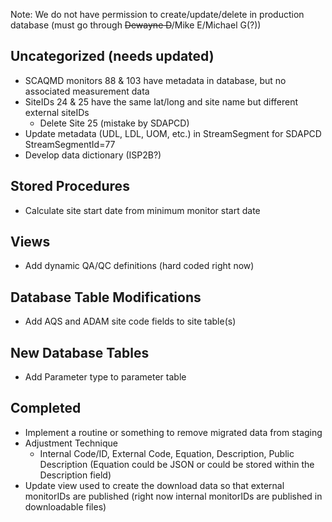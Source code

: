 Note: We do not have permission to create/update/delete in production database (must go through <s>Dewayne D</s>/Mike E/Michael G(?))


## Uncategorized (needs updated)
- SCAQMD monitors 88 & 103 have metadata in database, but no associated measurement data
- SiteIDs 24 & 25 have the same lat/long and site name but different external siteIDs
  - Delete Site 25 (mistake by SDAPCD)
- Update metadata (UDL, LDL, UOM, etc.) in StreamSegment for SDAPCD StreamSegmentId=77
- Develop data dictionary (ISP2B?) 


## Stored Procedures
- Calculate site start date from minimum monitor start date


## Views
- Add dynamic QA/QC definitions (hard coded right now)


## Database Table Modifications
- Add AQS and ADAM site code fields to site table(s)


## New Database Tables
- Add Parameter type to parameter table 


## Completed
- Implement a routine or something to remove migrated data from staging
- Adjustment Technique 
  - Internal Code/ID, External Code, Equation, Description, Public Description (Equation could be JSON or could be stored within the Description field)
- Update view used to create the download data so that external monitorIDs are published (right now internal monitorIDs are published in downloadable files)

